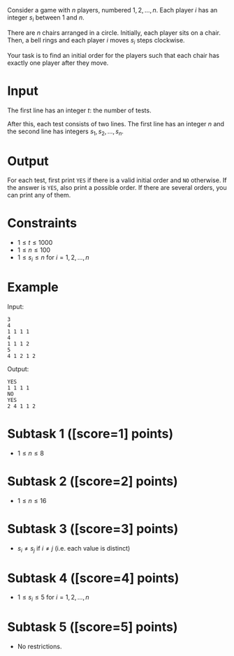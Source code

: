 Consider a game with $n$ players, numbered $1,2,\dots,n$. Each player $i$ has an integer $s_i$ between $1$ and $n$.

There are $n$ chairs arranged in a circle. Initially, each player sits on a chair. Then, a bell rings and each player $i$ moves $s_i$ steps clockwise.

Your task is to find an initial order for the players such that each chair has exactly one player after they move.

# Input

The first line has an integer $t$: the number of tests.

After this, each test consists of two lines. The first line has an integer $n$ and the second line has integers $s_1,s_2,\dots,s_n$.

# Output

For each test, first print `YES` if there is a valid initial order and `NO` otherwise. If the answer is `YES`, also print a possible order. If there are several orders, you can print any of them.

# Constraints

- $1 \le t \le 1000$
- $1 \le n \le 100$
- $1 \le s_i \le n$ for $i=1,2,\dots,n$

# Example

Input:

```
3
4
1 1 1 1
4
1 1 1 2
5
4 1 2 1 2
```

Output:

```
YES
1 1 1 1
NO
YES
2 4 1 1 2
```

# Subtask 1 ([score=1] points)

- $1 \le n \le 8$

# Subtask 2 ([score=2] points)

- $1 \le n \le 16$

# Subtask 3 ([score=3] points)

- $s_i \neq s_j$ if $i \neq j$ (i.e. each value is distinct)

# Subtask 4 ([score=4] points)

- $1 \le s_i \le 5$ for $i=1,2,\dots,n$

# Subtask 5 ([score=5] points)

- No restrictions.

